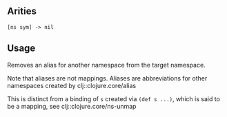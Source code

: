 ## Arities

    [ns sym] -> nil

## Usage

Removes an alias for another namespace from the target namespace.

Note that aliases are not mappings. Aliases are abbreviations for other
namespaces created by clj::clojure.core/alias

This is distinct from a binding of `s` created via `(def s ...)`, which is said
to be a mapping, see clj::clojure.core/ns-unmap
